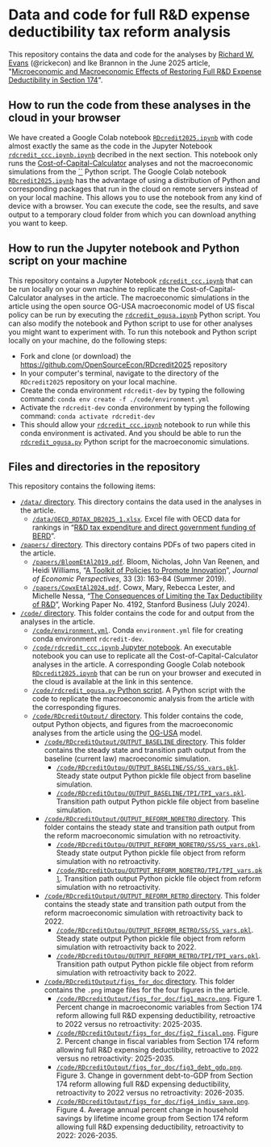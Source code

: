 # Data and code for full R&D expense deductibility tax reform analysis
This repository contains the data and code for the analyses by [Richard W. Evans](https://sites.google.com/site/rickecon) (@rickecon) and Ike Brannon in the June 2025 article, "[Microeconomic and Macroeconomic Effects of Restoring Full R&D Expense Deductibility in Section 174](https://rickecon.substack.com/p/rdcredit2025)".

## How to run the code from these analyses in the cloud in your browser
We have created a Google Colab notebook [`RDcredit2025.ipynb`](https://colab.research.google.com/drive/1DfpBWIQylvKffU1WpbjaWdjQ7L_pD59v?usp=sharing) with code almost exactly the same as the code in the Jupyter Notebook [`rdcredit_ccc.ipynb.ipynb`](code/rdcredit_ccc.ipynb) decribed in the next section. This notebook only runs the [Cost-of-Capital-Calculator](https://ccc.pslmodels.org/) analyses and not the macroeconomic simulations from the [``]() Python script. The Google Colab notebook [`RDcredit2025.ipynb`](https://colab.research.google.com/drive/1DfpBWIQylvKffU1WpbjaWdjQ7L_pD59v?usp=sharing) has the advantage of using a distribution of Python and corresponding packages that run in the cloud on remote servers instead of on your local machine. This allows you to use the notebook from any kind of device with a browser. You can execute the code, see the results, and save output to a temporary cloud folder from which you can download anything you want to keep.

## How to run the Jupyter notebook and Python script on your machine
This repository contains a Jupyter Notebook [`rdcredit_ccc.ipynb`](code/rdcredit_ccc.ipynb) that can be run locally on your own machine to replicate the Cost-of-Capital-Calculator analyses in the article. The macroeconomic simulations in the article using the open source OG-USA macroeconomic model of US fiscal policy can be run by executing the [`rdcredit_ogusa.ipynb`](code/rdcredit_ogusa.ipynb) Python script. You can also modify the notebook and Python script to use for other analyses you might want to experiment with. To run this notebook and Python script locally on your machine, do the following steps:
* Fork and clone (or download) the https://github.com/OpenSourceEcon/RDcredit2025 repository
* In your computer's terminal, navigate to the directory of the `RDcredit2025` repository on your local machine.
* Create the conda environment `rdcredit-dev` by typing the following command: `conda env create -f ./code/environment.yml`
* Activate the `rdcredit-dev` conda environment by typing the following command: `conda activate rdcredit-dev`
* This should allow your [`rdcredit_ccc.ipynb`](code/rdcredit_ccc.ipynb) notebook to run while this conda environment is activated. And you should be able to run the [`rdcredit_ogusa.py`](code/rdcredit_ogusa.py) Python script for the macroeconomic simulations.

## Files and directories in the repository
This repository contains the following items:
* [`/data/` directory](data/). This directory contains the data used in the analyses in the article.
    * [`/data/OECD_RDTAX_DB2025_1.xlsx`](data/OECD_RDTAX_DB2025_1.xlsx). Excel file with OECD data for rankings in “[R&D tax expenditure and direct government funding of BERD](https://data-explorer.oecd.org/vis?lc=en&df[ds]=dsDisseminateFinalDMZ&df[id]=DSD_RDTAX%40DF_RDTAX&df[ag]=OECD.STI.STP&dq=.A..PT_B1GQ..&pd=2015%2C&to[TIME_PERIOD]=false)”.
* [`/papers/` directory](papers/). This directory contains PDFs of two papers cited in the article.
    * [`/papers/BloomEtAl2019.pdf`](papers/BloomEtAl2019.pdf). Bloom, Nicholas, John Van Reenen, and Heidi Williams, “[A Toolkit of Policies to Promote Innovation](https://www.aeaweb.org/articles?id=10.1257/jep.33.3.163)”, *Journal of Economic Perspectives*, 33 (3): 163–84 (Summer 2019).
    * [`/papers/CowxEtAl2024.pdf`](papers/CowxEtAl2024.pdf). Cowx, Mary, Rebecca Lester, and Michelle Nessa, “[The Consequences of Limiting the Tax Deductibility of R&D](https://www.gsb.stanford.edu/faculty-research/working-papers/consequences-limiting-tax-deductibility-research-development)”, Working Paper No. 4192, Stanford Business (July 2024).
* [`/code/` directory](code/). This folder contains the code for and output from the analyses in the article.
    * [`/code/environment.yml`](code/environment.yml). Conda `environment.yml` file for creating conda environment `rdcredit-dev`.
    * [`/code/rdcredit_ccc.ipynb` Jupyter notebook](code/rdcredit_ccc.ipynb). An executable notebook you can use to replicate all the Cost-of-Capital-Calculator analyses in the article. A corresponding Google Colab notebook [`RDcredit2025.ipynb`](https://colab.research.google.com/drive/1DfpBWIQylvKffU1WpbjaWdjQ7L_pD59v?usp=sharing) that can be run on your browser and executed in the cloud is available at the link in this sentence.
    * [`/code/rdcredit_ogusa.py` Python script](code/rdcredit_ogusa.py). A Python script with the code to replicate the macroeconomic analysis from the article with the corresponding figures.
    * [`/code/RDcreditOutput/` directory](code/RDcreditOutput/). This folder contains the code, output Python objects, and figures from the macroeconomic analyses from the article using the [OG-USA](https://pslmodels.github.io/OG-USA) model.
        * [`/code/RDcreditOutput/OUTPUT_BASELINE` directory](code/RDcreditOutput/OUTPUT_BASELINE). This folder contains the steady state and transition path output from the baseline (current law) macroeconomic simulation.
            * [`/code/RDcreditOutpu/OUTPUT_BASELINE/SS/SS_vars.pkl`](code/RDcreditOutpu/OUTPUT_BASELINE/SS/SS_vars.pkl). Steady state output Python pickle file object from baseline simulation.
            * [`/code/RDcreditOutpu/OUTPUT_BASELINE/TPI/TPI_vars.pkl`](code/RDcreditOutpu/OUTPUT_BASELINE/TPI/TPI_vars.pkl). Transition path output Python pickle file object from baseline simulation.
        * [`/code/RDcreditOutput/OUTPUT_REFORM_NORETRO` directory](code/RDcreditOutput/OUTPUT_REFORM_NORETRO). This folder contains the steady state and transition path output from the reform macroeconomic simulation with no retroactivity.
            * [`/code/RDcreditOutpu/OUTPUT_REFORM_NORETRO/SS/SS_vars.pkl`](code/RDcreditOutpu/OUTPUT_REFORM_NORETRO/SS/SS_vars.pkl). Steady state output Python pickle file object from reform simulation with no retroactivity.
            * [`/code/RDcreditOutpu/OUTPUT_REFORM_NORETRO/TPI/TPI_vars.pkl`](code/RDcreditOutpu/OUTPUT_REFORM_NORETRO/TPI/TPI_vars.pkl). Transition path output Python pickle file object from reform simulation with no retroactivity.
        * [`/code/RDcreditOutput/OUTPUT_REFORM_RETRO` directory](code/RDcreditOutput/OUTPUT_REFORM_RETRO). This folder contains the steady state and transition path output from the reform macroeconomic simulation with retroactivity back to 2022.
            * [`/code/RDcreditOutpu/OUTPUT_REFORM_RETRO/SS/SS_vars.pkl`](code/RDcreditOutpu/OUTPUT_REFORM_RETRO/SS/SS_vars.pkl). Steady state output Python pickle file object from reform simulation with retroactivity back to 2022.
            * [`/code/RDcreditOutpu/OUTPUT_REFORM_RETRO/TPI/TPI_vars.pkl`](code/RDcreditOutpu/OUTPUT_REFORM_RETRO/TPI/TPI_vars.pkl). Transition path output Python pickle file object from reform simulation with retroactivity back to 2022.
        * [`/code/RDcreditOutput/figs_for_doc` directory](code/RDcreditOutput/figs_for_doc). This folder contains the `.png` image files for the four figures in the article.
            * [`/code/RDcreditOutput/figs_for_doc/fig1_macro.png`](code/RDcreditOutput/figs_for_doc/fig1_macro.png). Figure 1. Percent change in macroeconomic variables from Section 174 reform allowing full R&D expensing deductibility, retroactive to 2022 versus no retroactivity: 2025-2035.
            * [`/code/RDcreditOutput/figs_for_doc/fig2_fiscal.png`](code/RDcreditOutput/figs_for_doc/fig2_fiscal.png). Figure 2. Percent change in fiscal variables from Section 174 reform allowing full R&D expensing deductibility, retroactive to 2022 versus no retroactivity: 2025-2035.
            * [`/code/RDcreditOutput/figs_for_doc/fig3_debt_gdp.png`](code/RDcreditOutput/figs_for_doc/fig3_debt_gdp.png). Figure 3. Change in government debt-to-GDP from Section 174 reform allowing full R&D expensing deductibility, retroactivity to 2022 versus no retroactivity: 2026-2035.
            * [`/code/RDcreditOutput/figs_for_doc/fig4_indiv_save.png`](code/RDcreditOutput/figs_for_doc/fig4_indiv_save.png). Figure 4. Average annual percent change in household savings by lifetime income group from Section 174 reform allowing full R&D expensing deductibility, retroactivity to 2022: 2026-2035.
